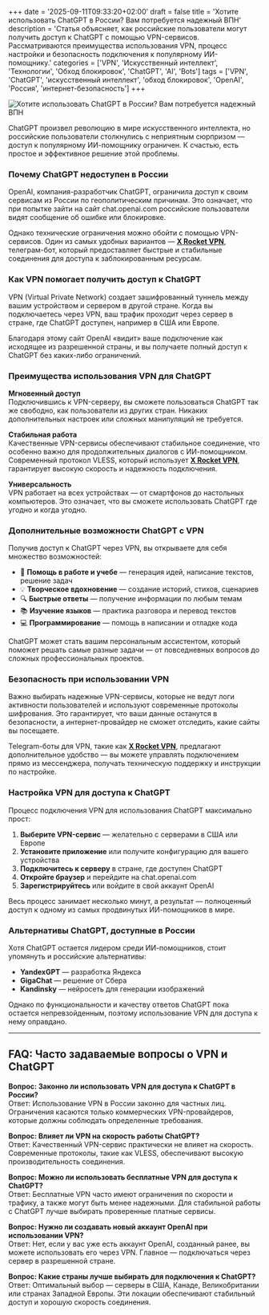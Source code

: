 +++
date = '2025-09-11T09:33:20+02:00'
draft = false
title = 'Хотите использовать ChatGPT в России? Вам потребуется надежный ВПН'
description = 'Статья объясняет, как российские пользователи могут получить доступ к ChatGPT с помощью VPN-сервисов. Рассматриваются преимущества использования VPN, процесс настройки и безопасность подключения к популярному ИИ-помощнику.'
categories = ['VPN', 'Искусственный интеллект', 'Технологии', 'Обход блокировок', 'ChatGPT', 'AI', 'Bots']
tags = ['VPN', 'ChatGPT', 'искусственный интеллект', 'обход блокировок', 'OpenAI', 'Россия', 'интернет-безопасность']
+++

![Хотите использовать ChatGPT в России? Вам потребуется надежный ВПН](https://imagestoring.fra1.cdn.digitaloceanspaces.com/9742BA5F-2886-4728-AA45-63681AA65A67.png)

ChatGPT произвел революцию в мире искусственного интеллекта, но российские пользователи столкнулись с неприятным сюрпризом — доступ к популярному ИИ-помощнику ограничен. К счастью, есть простое и эффективное решение этой проблемы.

### Почему ChatGPT недоступен в России

OpenAI, компания-разработчик ChatGPT, ограничила доступ к своим сервисам из России по геополитическим причинам. Это означает, что при попытке зайти на сайт chat.openai.com российские пользователи видят сообщение об ошибке или блокировке.


Однако технические ограничения можно обойти с помощью VPN-сервисов. Один из самых удобных вариантов — **[X Rocket VPN](https://t.me/X_Rocket_VPN_bot?start=ref-b-9)**, телеграм-бот, который предоставляет быстрые и стабильные соединения для доступа к заблокированным ресурсам.

### Как VPN помогает получить доступ к ChatGPT

VPN (Virtual Private Network) создает зашифрованный туннель между вашим устройством и сервером в другой стране. Когда вы подключаетесь через VPN, ваш трафик проходит через сервер в стране, где ChatGPT доступен, например в США или Европе.


Благодаря этому сайт OpenAI «видит» ваше подключение как исходящее из разрешенной страны, и вы получаете полный доступ к ChatGPT без каких-либо ограничений.

### Преимущества использования VPN для ChatGPT

**Мгновенный доступ**  
Подключившись к VPN-серверу, вы сможете пользоваться ChatGPT так же свободно, как пользователи из других стран. Никаких дополнительных настроек или сложных манипуляций не требуется.


**Стабильная работа**  
Качественные VPN-сервисы обеспечивают стабильное соединение, что особенно важно для продолжительных диалогов с ИИ-помощником. Современный протокол VLESS, который использует **[X Rocket VPN](https://t.me/X_Rocket_VPN_bot?start=ref-b-9)**, гарантирует высокую скорость и надежность подключения.


**Универсальность**  
VPN работает на всех устройствах — от смартфонов до настольных компьютеров. Это означает, что вы сможете использовать ChatGPT где угодно и когда угодно.

### Дополнительные возможности ChatGPT с VPN

Получив доступ к ChatGPT через VPN, вы открываете для себя множество возможностей:

- 🤖 **Помощь в работе и учебе** — генерация идей, написание текстов, решение задач
- 💡 **Творческое вдохновение** — создание историй, стихов, сценариев
- 🔍 **Быстрые ответы** — получение информации по любым темам
- 📚 **Изучение языков** — практика разговора и перевод текстов
- 💻 **Программирование** — помощь в написании и отладке кода


ChatGPT может стать вашим персональным ассистентом, который поможет решать самые разные задачи — от повседневных вопросов до сложных профессиональных проектов.

### Безопасность при использовании VPN

Важно выбирать надежные VPN-сервисы, которые не ведут логи активности пользователей и используют современные протоколы шифрования. Это гарантирует, что ваши данные останутся в безопасности, а интернет-провайдер не сможет отследить, какие сайты вы посещаете.


Telegram-боты для VPN, такие как **[X Rocket VPN](https://t.me/X_Rocket_VPN_bot?start=ref-b-9)**, предлагают дополнительное удобство — вы можете управлять подключением прямо из мессенджера, получать техническую поддержку и инструкции по настройке.

### Настройка VPN для доступа к ChatGPT

Процесс подключения VPN для использования ChatGPT максимально прост:

1. **Выберите VPN-сервис** — желательно с серверами в США или Европе
2. **Установите приложение** или получите конфигурацию для вашего устройства
3. **Подключитесь к серверу** в стране, где доступен ChatGPT
4. **Откройте браузер** и перейдите на chat.openai.com
5. **Зарегистрируйтесь** или войдите в свой аккаунт OpenAI


Весь процесс занимает несколько минут, а результат — полноценный доступ к одному из самых продвинутых ИИ-помощников в мире.

### Альтернативы ChatGPT, доступные в России

Хотя ChatGPT остается лидером среди ИИ-помощников, стоит упомянуть и российские альтернативы:

- **YandexGPT** — разработка Яндекса
- **GigaChat** — решение от Сбера  
- **Kandinsky** — нейросеть для генерации изображений


Однако по функциональности и качеству ответов ChatGPT пока остается непревзойденным, поэтому использование VPN для доступа к нему оправдано.

---

## FAQ: Часто задаваемые вопросы о VPN и ChatGPT

**Вопрос: Законно ли использовать VPN для доступа к ChatGPT в России?**  
Ответ: Использование VPN в России законно для частных лиц. Ограничения касаются только коммерческих VPN-провайдеров, которые должны соблюдать определенные требования.

**Вопрос: Влияет ли VPN на скорость работы ChatGPT?**  
Ответ: Качественный VPN-сервис практически не влияет на скорость. Современные протоколы, такие как VLESS, обеспечивают высокую производительность соединения.

**Вопрос: Можно ли использовать бесплатные VPN для доступа к ChatGPT?**  
Ответ: Бесплатные VPN часто имеют ограничения по скорости и трафику, а также могут быть менее надежными. Для стабильной работы с ChatGPT лучше выбирать проверенные платные сервисы.

**Вопрос: Нужно ли создавать новый аккаунт OpenAI при использовании VPN?**  
Ответ: Нет, если у вас уже есть аккаунт OpenAI, созданный ранее, вы можете использовать его через VPN. Главное — подключаться через сервер в разрешенной стране.

**Вопрос: Какие страны лучше выбирать для подключения к ChatGPT?**  
Ответ: Оптимальный выбор — серверы в США, Канаде, Великобритании или странах Западной Европы. Эти локации обеспечивают стабильный доступ и хорошую скорость соединения.